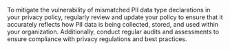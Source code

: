 To mitigate the vulnerability of mismatched PII data type declarations in your privacy policy, regularly review and update your policy to ensure that it accurately reflects how PII data is being collected, stored, and used within your organization. Additionally, conduct regular audits and assessments to ensure compliance with privacy regulations and best practices.